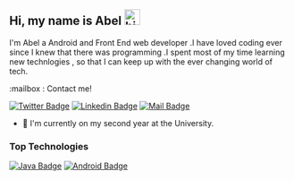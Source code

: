 ## Hi, my name is Abel <img src="https://user-images.githubusercontent.com/1303154/88677602-1635ba80-d120-11ea-84d8-d263ba5fc3c0.gif" width="28px" alt="hi">

I'm Abel a Android and  Front End web developer .I have loved coding ever since I knew that there was programming .I spent most of my time learning new technlogies , so that I can keep up with the ever changing world of tech.

:mailbox : Contact me!

[![Twitter Badge](https://img.shields.io/badge/-@apxb08-1ca0f1?style=flat&labelColor=1ca0f1&logo=twitter&logoColor=white&link=https://twitter.com/Ipenywis)](https://twitter.com/apxb08) [![Linkedin Badge](https://img.shields.io/badge/-AbelR-0e76a8?style=flat&labelColor=0e76a8&logo=linkedin&logoColor=white)](https://www.linkedin.com/in/abel-revelation-mugari-1531b9198/) [![Mail Badge](https://img.shields.io/badge/-abelrmugari-c0392b?style=flat&labelColor=c0392b&logo=gmail&logoColor=white)](mailto:abelrmugari@gmail.com) 

- 🔭 I'm currently on my second year at the University.


### Top Technologies 

[![Java Badge](https://img.shields.io/badge/-Java-007396?logo=Java&style=for-the-badge)](#) [![Android Badge](https://img.shields.io/badge/-Android-3DDC84?logo=android&style=for-the-badge)](#)
